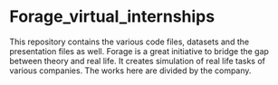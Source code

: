 # Forage_virtual_internships
This repository contains the various code files, datasets and the presentation files as well. Forage is a great initiative to bridge the gap between theory and real life. It creates simulation of real life tasks of various companies. The works here are divided by the company. 
